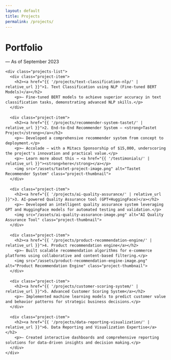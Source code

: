 ```yaml
---
layout: default
title: Projects
permalink: /projects/
---
```


<div class="full-width-section projects-wrapper">
  <div class="projects-section">
    <h1>Portfolio</h1>
    <p class="projects-subtitle">— As of September 2023</p>
    
    <div class="projects-list">
      <div class="project-item">
        <h2><a href="{{ '/projects/text-classification-nlp/' | relative_url }}">1. Text Classification using NLP (Fine-tuned BERT Models)</a></h2>
        <p>— Fine-tuned BERT models to achieve superior accuracy in text classification tasks, demonstrating advanced NLP skills.</p>
      </div>
      
      <div class="project-item">
        <h2><a href="{{ '/projects/recommender-system-tastet/' | relative_url }}">2. End-to-End Recommender System — <strong>Tastet Project</strong></a></h2>
        <p>— Developed a comprehensive recommender system from concept to deployment.</p>
        <p>— Accolade — with a Mitacs Sponsorship of $15,000, underscoring the project's innovation and practical value.</p>
        <p>— Learn more about this → <a href="{{ '/testimonials/' | relative_url }}"><strong>here</strong></a></p>
        <img src="/assets/tastet-project-image.png" alt="Tastet Recommender System" class="project-thumbnail">
      </div>
      
      <div class="project-item">
        <h2><a href="{{ '/projects/ai-quality-assurance/' | relative_url }}">3. AI-powered Quality Assurance tool (GPT+HuggingFace)</a></h2>
        <p>— Developed an intelligent quality assurance system leveraging GPT and HuggingFace models for automated testing and validation.</p>
        <img src="/assets/ai-quality-assurance-image.png" alt="AI Quality Assurance Tool" class="project-thumbnail">
      </div>
      
      <div class="project-item">
        <h2><a href="{{ '/projects/product-recommendation-engine/' | relative_url }}">4. Product recommendation engine</a></h2>
        <p>— Built scalable recommendation algorithms for e-commerce platforms using collaborative and content-based filtering.</p>
        <img src="/assets/product-recommendation-engine-image.png" alt="Product Recommendation Engine" class="project-thumbnail">
      </div>
      
      <div class="project-item">
        <h2><a href="{{ '/projects/customer-scoring-system/' | relative_url }}">5. Advanced Customer Scoring System</a></h2>
        <p>— Implemented machine learning models to predict customer value and behavior patterns for strategic business decisions.</p>
      </div>
      
      <div class="project-item">
        <h2><a href="{{ '/projects/data-reporting-visualization/' | relative_url }}">6. Data Reporting and Visualization Expertise</a></h2>
        <p>— Created interactive dashboards and comprehensive reporting solutions for data-driven insights and decision making.</p>
      </div>
    </div>
  </div>
</div>